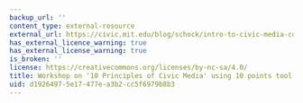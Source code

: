 ```yaml
---
backup_url: ''
content_type: external-resource
external_url: https://civic.mit.edu/blog/schock/intro-to-civic-media-course-kickoff-first-assignment
has_external_licence_warning: true
has_external_license_warning: true
is_broken: ''
license: https://creativecommons.org/licenses/by-nc-sa/4.0/
title: Workshop on '10 Principles of Civic Media' using 10 points tool
uid: d1926497-5e17-477e-a3b2-cc5f6979b8b3
---
```

